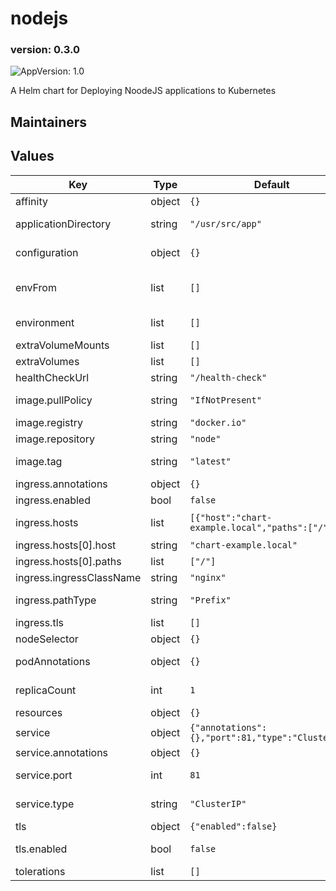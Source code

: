 # nodejs

### version: 0.3.0<!-- x-release-please-version -->

![AppVersion: 1.0](https://img.shields.io/badge/AppVersion-1.0-informational?style=flat-square)

A Helm chart for Deploying NoodeJS applications to Kubernetes

## Maintainers

## Values

| Key | Type | Default | Description |
|-----|------|---------|-------------|
| affinity | object | `{}` | Affinity configurations for the deployment. |
| applicationDirectory | string | `"/usr/src/app"` | The directory from where the application is being served in the container. |
| configuration | object | `{}` | Additional configurations to apply to the containers. |
| envFrom | list | `[]` | Environment variables from ConfigMaps/Secrets to import into the containers. |
| environment | list | `[]` | Environment variables to set inside the containers. |
| extraVolumeMounts | list | `[]` | Extra volume mounts to add to the deployment. |
| extraVolumes | list | `[]` | Extra volumes to add to the deployment. |
| healthCheckUrl | string | `"/health-check"` | The health check endpoint for the application. |
| image.pullPolicy | string | `"IfNotPresent"` | The pull policy to use when launching pods for the deployment. |
| image.registry | string | `"docker.io"` | The registry where the image is hosted. |
| image.repository | string | `"node"` | The repository to pull images from. |
| image.tag | string | `"latest"` | The tag of the image to pull from the repository. |
| ingress.annotations | object | `{}` | Annotations to apply to the ingress. |
| ingress.enabled | bool | `false` | Whether to enable ingress to the application. |
| ingress.hosts | list | `[{"host":"chart-example.local","paths":["/"]}]` | Host and path configurations to route to the service |
| ingress.hosts[0].host | string | `"chart-example.local"` | An example hostname. |
| ingress.hosts[0].paths | list | `["/"]` | Example paths at the configured hostname. |
| ingress.ingressClassName | string | `"nginx"` | Which ingressClass to assign this ingress to. |
| ingress.pathType | string | `"Prefix"` | https://kubernetes.io/docs/concepts/services-networking/ingress/#path-types |
| ingress.tls | list | `[]` | TLS configurations for the ingress. |
| nodeSelector | object | `{}` | A node selector for the deployment. |
| podAnnotations | object | `{}` | Additional annotations to apply to the pods inside the deployment. |
| replicaCount | int | `1` | The number of replicas to run in the application deployment. |
| resources | object | `{}` | Resource requests/limits for the deployment. |
| service | object | `{"annotations":{},"port":81,"type":"ClusterIP"}` | Service configurations. |
| service.annotations | object | `{}` | Annotations to apply to the service. |
| service.port | int | `81` | The port to expose on the service for the deployment. |
| service.type | string | `"ClusterIP"` | The type of service to create for the deployment. |
| tls | object | `{"enabled":false}` | tls configurations |
| tls.enabled | bool | `false` | Whether to enable TLS for incoming connections to the service. |
| tolerations | list | `[]` | Tolerations for the deployment. |

